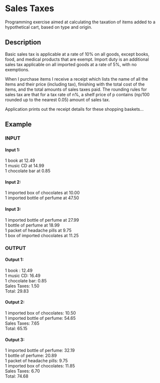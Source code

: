 # Sales Taxes
Programming exercise aimed at calculating the taxation of items added to a hypothetical cart, based on type and origin.
## Description 
Basic sales tax is applicable at a rate of 10% on all goods, except books, food, and medical products that are exempt. Import duty is an additional sales tax applicable on all imported goods at a rate of 5%, with no exemptions.

When I purchase items I receive a receipt which lists the name of all the items and their price (including tax), finishing with the total cost of the items, and the total amounts of sales taxes paid. The rounding rules for sales tax are that for a tax rate of n%, a shelf price of p contains (np/100 rounded up to the nearest 0.05) amount of sales tax.

Application prints out the receipt details for these shopping baskets...

## Example
### INPUT
#### Input 1:
1 book at 12.49\
1 music CD at 14.99\
1 chocolate bar at 0.85

#### Input 2:
1 imported box of chocolates at 10.00\
1 imported bottle of perfume at 47.50

#### Input 3:
1 imported bottle of perfume at 27.99\
1 bottle of perfume at 18.99\
1 packet of headache pills at 9.75\
1 box of imported chocolates at 11.25

### OUTPUT
#### Output 1:
1 book : 12.49\
1 music CD: 16.49\
1 chocolate bar: 0.85\
Sales Taxes: 1.50\
Total: 29.83

#### Output 2:
1 imported box of chocolates: 10.50\
1 imported bottle of perfume: 54.65\
Sales Taxes: 7.65\
Total: 65.15

#### Output 3:
1 imported bottle of perfume: 32.19\
1 bottle of perfume: 20.89\
1 packet of headache pills: 9.75\
1 imported box of chocolates: 11.85\
Sales Taxes: 6.70\
Total: 74.68
